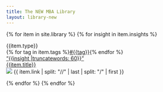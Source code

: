 ```yaml
---
title: The NEW MBA Library
layout: library-new
---
```


  <!--Table-->
  <div class="w-100 center flex flex-wrap">

  {% for item in site.library %}
  {% for insight in item.insights %}
  
  <div class="w-third-l w-100 pa3 item" data-item-title="{{item.title}}" data-item-source="{{item.link}}" data-item-insight="{{insight}}">
    <div class="pa4 bg-newmba-offwhite f5 br2">
    <div class="flex justify-between pb3 f6">
      <div class="newmba-green ttu">{{item.type}}</div>
      <div class="">{% for tag in item.tags %}<a href="/tag" class="link newmba-purple b">#{{tag}}</a>{% endfor %}</div>
    </div>
    <a href="{{item.url}}" class="link"><div class="i lh-copy b itemtext black">“{{insight |truncatewords: 60}}”</div></a>
    <div class="f6 pt3">
      <a href="{{item.url}}" class="link"><div class="pb2 itemtitle black">{{item.title}}</div></a>
      <div class="flex"><img class="mr2 v-mid br-100 ba b--newmba-green" src="https://www.google.com/s2/favicons?domain={{item.link}}"> <span class="black-70 i">{{ item.link | split: "//" | last | split: "/" | first }}</span></div>
    </div>
  </div>

  </div>
  
  {% endfor %}
  {% endfor %}
</div>
</div>

<!--Search box-->
<script>

//Highlighter function
const searchHighlighter = (elem, keyword) => {
  let el = elem;
      el.innerHTML = el.innerText
        .replace( new RegExp( keyword + '(?!([^<]+)?<)', 'gi'),
        '<mark>$&</mark>'
    );
  return el
}

  // Event listener for the search box
document.getElementById('searchBox').addEventListener('input', function(e) {
  const searchTerm = e.target.value.toLowerCase(); // Convert search term to lower case
  const closebox = document.getElementById("closebox");

  //scroll so input box at top of page (TODO make sticky?)
  const inputRect = document.getElementById("results").getBoundingClientRect();
  window.scrollTo({
      top: inputRect.top + window.pageYOffset,
      behavior: 'smooth'
    });

  // show/hide the "clear search" link
  if(searchTerm.length > 0){
    closebox.classList.remove("dn");
  } else{
    closebox.classList.add("dn");
  }
  const items = document.querySelectorAll('.item'); // Get all items
  
  // remove all highlighting
  $('mark').contents().unwrap();
  
  // Loop through all items and hide those that don't match the search term
  items.forEach(function(item) {
    const itemTitle = item.getAttribute('data-item-title').toLowerCase(); // Convert title to lower case
    const itemSource = item.getAttribute('data-item-source').toLowerCase(); // Convert source to lower case
    const itemInsight = item.getAttribute('data-item-insight').toLowerCase(); // Convert source to lower case

    if (itemTitle.includes(searchTerm) || itemSource.includes(searchTerm) || itemInsight.includes(searchTerm)) {
      item.classList.remove('dn'); // Show item
      item.classList.add('db'); // Show item
      searchHighlighter(item.querySelector(".itemtext"), searchTerm);
      searchHighlighter(item.querySelector(".itemtitle"), searchTerm);
    } else {
      item.classList.add('dn'); // Hide item
      item.classList.remove('db'); // Hide item
      
    }
  });
});

// Event listener for the clear search link
document.getElementById('closebox').addEventListener('click', function(e) {
  e.preventDefault(); // Prevent default link action

  // Clear the search box
  const searchBox = document.getElementById('searchBox');
  searchBox.value = '';
  e.target.classList.add("dn");


  // Show all items
  const items = document.querySelectorAll('.item');
  // remove all highlighting
  $('mark').contents().unwrap();
  items.forEach(function(item) {
    item.classList.remove('dn');
    item.classList.add('db');
  });
});
</script>





